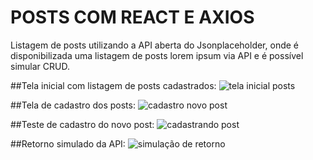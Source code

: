 # POSTS COM REACT E AXIOS
Listagem de posts utilizando a API aberta do Jsonplaceholder, onde é disponibilizada uma listagem de posts lorem ipsum via API e é possível simular CRUD. 

##Tela inicial com listagem de posts cadastrados:
![tela inicial posts](https://github.com/edersonabreu/posts-react-axios/assets/29956737/78f18d80-deb2-4343-83f9-b659f9f117db)

##Tela de cadastro dos posts:
![cadastro novo post](https://github.com/edersonabreu/posts-react-axios/assets/29956737/2297f182-c0f3-4cd1-afaa-ba97ff8e3a74)

##Teste de cadastro do novo post:
![cadastrando post](https://github.com/edersonabreu/posts-react-axios/assets/29956737/3d54f0c9-1773-44fa-89fe-26fd98e5a8b2)

##Retorno simulado da API: 
![simulação de retorno](https://github.com/edersonabreu/posts-react-axios/assets/29956737/01b4e94a-a584-43d2-aa75-e287bdd058e7)
